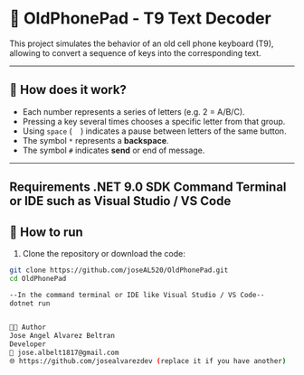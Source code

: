 # 📱 OldPhonePad - T9 Text Decoder

This project simulates the behavior of an old cell phone keyboard (T9), allowing to convert a sequence of keys into the corresponding text.

---

## 🧠 How does it work?

- Each number represents a series of letters (e.g. 2 = A/B/C).
- Pressing a key several times chooses a specific letter from that group.
- Using `space` ( ` ` ) indicates a pause between letters of the same button.
- The symbol `*` represents a **backspace**.
- The symbol `#` indicates **send** or end of message.

---
Requirements
.NET 9.0 SDK
Command Terminal or IDE such as Visual Studio / VS Code
--

## 🚀 How to run

1. Clone the repository or download the code:
 ````bash
 git clone https://github.com/joseAL520/OldPhonePad.git
 cd OldPhonePad

 --In the command terminal or IDE like Visual Studio / VS Code--
 dotnet run


👨‍💻 Author
Jose Angel Alvarez Beltran
Developer 
📧 jose.albelt1817@gmail.com
🌐 https://github.com/josealvarezdev (replace it if you have another)